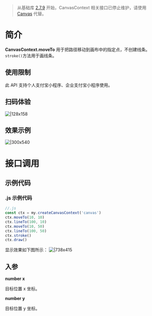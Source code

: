 > 从基础库 [2.7.9](https://opendocs.alipay.com/mini/framework/lib-upgrade-v2) 开始，CanvasContext 相关接口已停止维护，请使用 [Canvas](https://opendocs.alipay.com/mini/01vzqv) 代替。


# 简介
**CanvasContext.moveTo** 用于把路径移动到画布中的指定点，不创建线条。` stroke() `方法用于画线条。

## 使用限制
此 API 支持个人支付宝小程序、企业支付宝小程序使用。

## 扫码体验
![|128x158](https://cdn.nlark.com/yuque/0/2021/png/179989/1624933160502-8ad8f3f7-2731-4d5d-9d2c-53f47f073158.png#align=left&display=inline&height=158&margin=%5Bobject%20Object%5D&name=1.png&originHeight=158&originWidth=128&size=17896&status=done&style=stroke&width=128)

## 效果示例
![|300x540](https://cdn.nlark.com/yuque/0/2021/gif/179989/1624933155765-5237b1eb-8497-40d5-bf5b-73f8208f3a76.gif#align=left&display=inline&height=540&margin=%5Bobject%20Object%5D&name=2.gif&originHeight=540&originWidth=300&size=1429075&status=done&style=stroke&width=300)

# 接口调用

## 示例代码

### .js 示例代码
```javascript
//.js
const ctx = my.createCanvasContext('canvas')
ctx.moveTo(10, 10)
ctx.lineTo(100, 10)
ctx.moveTo(10, 50)
ctx.lineTo(100, 50)
ctx.stroke()
ctx.draw()
```

显示效果如下图所示：
![|738x415](https://cdn.nlark.com/yuque/0/2021/png/179989/1624933147482-5fbbc997-6b37-44df-bc75-fd137cc61554.png#align=left&display=inline&height=720&margin=%5Bobject%20Object%5D&name=3.png&originHeight=720&originWidth=1280&size=28312&status=done&style=none&width=1280)

## 入参
**number x**

目标位置 x 坐标。

**number y**

目标位置 y 坐标。
